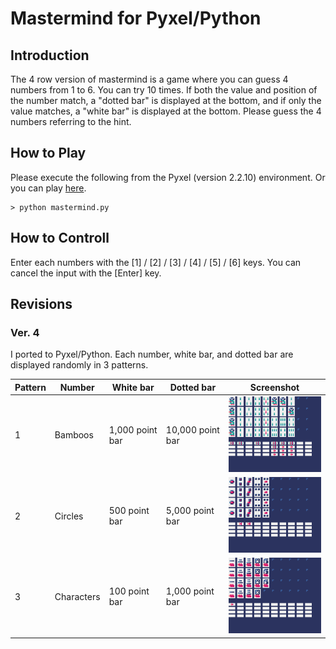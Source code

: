 # Mastermind for Pyxel/Python

## Introduction

The 4 row version of mastermind is a game where you can guess 4 numbers from 1 to 6. 
You can try 10 times. 
If both the value and position of the number match, a "dotted bar" is displayed at the bottom, 
and if only the value matches, a "white bar" is displayed at the bottom. 
Please guess the 4 numbers referring to the hint.

## How to Play

Please execute the following from the Pyxel (version 2.2.10) environment.
Or you can play [here](https://kitao.github.io/pyxel/wasm/launcher/?run=jay-kumogata.RetroGames.pyxel.mastermind.mastermind&packages=numpy).

	> python mastermind.py

## How to Controll

Enter each numbers with the [1] / [2] / [3] / [4] / [5] / [6] keys. 
You can cancel the input with the [Enter] key. 

## Revisions

### Ver. 4

I ported to Pyxel/Python.
Each number, white bar, and dotted bar are displayed randomly in 3 patterns.

|Pattern|Number|White bar|Dotted bar|Screenshot|
|-------|------|---------|----------|----------|
|1|Bamboos|1,000 point bar|10,000 point bar|<img src="https://github.com/jay-kumogata/RetroGames/blob/main/pyxel/mastermind/screenshots/mastermind03.gif" width="196">|
|2|Circles|500 point bar|5,000 point bar|<img src="https://github.com/jay-kumogata/RetroGames/blob/main/pyxel/mastermind/screenshots/mastermind02.gif" width="196">|
|3|Characters|100 point bar|1,000 point bar|<img src="https://github.com/jay-kumogata/RetroGames/blob/main/pyxel/mastermind/screenshots/mastermind01.gif" width="196">|
